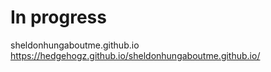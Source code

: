 # In progress
sheldonhungaboutme.github.io
https://hedgehogz.github.io/sheldonhungaboutme.github.io/
